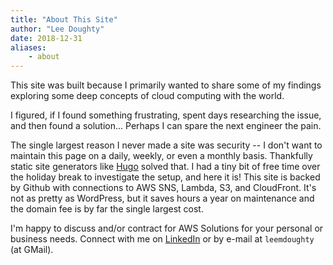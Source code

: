 ```yaml
---
title: "About This Site"
author: "Lee Doughty"
date: 2018-12-31
aliases:
    - about
---
```


This site was built because I primarily wanted to share some of my findings exploring some deep concepts of cloud computing with the world.

I figured, if I found something frustrating, spent days researching the issue, and then found a solution... Perhaps I can spare the next engineer the pain.

The single largest reason I never made a site was security -- I don't want to maintain this page on a daily, weekly, or even a monthly basis. Thankfully static site generators like [Hugo](https://gohugo.io/) solved that. I had a tiny bit of free time over the holiday break to investigate the setup, and here it is! This site is backed by Github with connections to AWS SNS, Lambda, S3, and CloudFront. It's not as pretty as WordPress, but it saves hours a year on maintenance and the domain fee is by far the single largest cost.

I'm happy to discuss and/or contract for AWS Solutions for your personal or business needs. Connect with me on [LinkedIn](https://www.linkedin.com/in/ldoughty) or by e-mail at `leemdoughty` (at GMail).
